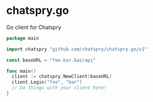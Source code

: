 chatspry.go
===========

Go client for Chatspry

```go
package main

import chatspry "github.com/chatspry/chatspry.go/v1"

const baseURL = "foo.bar.baz/api"

func main()
  client := chatspry.NewClient(baseURL)
  client.Login("foo", "bar")
  // Do things with your client here!
}
```
